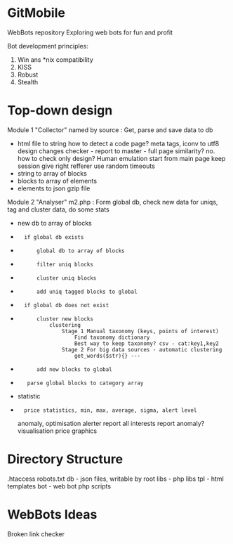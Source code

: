 GitMobile
=========

WebBots repository
Exploring web bots for fun and profit

Bot development principles:
1. Win ans *nix compatibility
2. KISS
3. Robust
4. Stealth

Top-down design
===============
Module 1 "Collector" named by source : Get, parse and save data to db
+	html file to string
		how to detect a code page? meta tags, iconv to utf8
		design changes checker - report to master - full page similarity? no. how to check only design?
		Human emulation
			start from main page
			keep session
			give right refferer
			use random timeouts
+	string to array of blocks
+	blocks to array of elements
+	elements to json gzip file

Module 2 "Analyser" m2.php : Form global db, check new data for uniqs, tag and cluster data, do some stats
+	new db to array of blocks
+       if global db exists
+           global db to array of blocks
+           filter uniq blocks
+           cluster uniq blocks
+           add uniq tagged blocks to global
+       if global db does not exist
+           cluster new blocks
                clustering
                    Stage 1 Manual taxonomy (keys, points of interest)
                    	Find taxonomy dictionary
                    	Best way to keep taxonomy? csv - cat:key1,key2
                    Stage 2 For big data sources - automatic clustering
                    	get_words($str){} ---
+           add new blocks to global
+        parse global blocks to category array
+	statistic
+		price statistics, min, max, average, sigma, alert level
	anomaly, optimisation
	alerter
		report all interests
		report anomaly?
	visualisation
		price graphics

Directory Structure
===================
.htaccess
robots.txt
db - json files, writable by root
libs - php libs
tpl - html templates
bot - web bot php scripts

WebBots Ideas
=============

Broken link checker